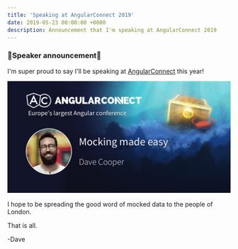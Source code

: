 ```yaml
---
title: 'Speaking at AngularConnect 2019'
date: 2019-05-23 00:00:00 +0000
description: Announcement that I'm speaking at AngularConnect 2019
---
```


### 🎉Speaker announcement🎉

I'm super proud to say I'll be speaking at [AngularConnect](https://www.angularconnect.com/) this year!

![Me](./me.jpg)

I hope to be spreading the good word of mocked data to the people of London.

That is all.

-Dave
